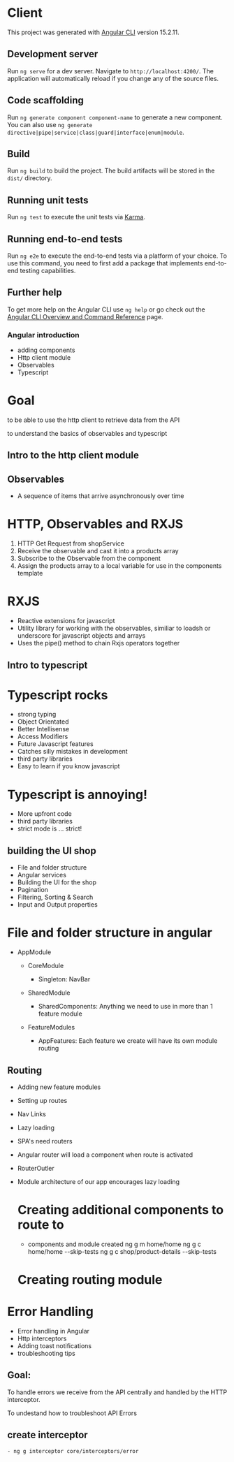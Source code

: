 # Client

This project was generated with [Angular CLI](https://github.com/angular/angular-cli) version 15.2.11.

## Development server

Run `ng serve` for a dev server. Navigate to `http://localhost:4200/`. The application will automatically reload if you change any of the source files.

## Code scaffolding

Run `ng generate component component-name` to generate a new component. You can also use `ng generate directive|pipe|service|class|guard|interface|enum|module`.

## Build

Run `ng build` to build the project. The build artifacts will be stored in the `dist/` directory.

## Running unit tests

Run `ng test` to execute the unit tests via [Karma](https://karma-runner.github.io).

## Running end-to-end tests

Run `ng e2e` to execute the end-to-end tests via a platform of your choice. To use this command, you need to first add a package that implements end-to-end testing capabilities.

## Further help

To get more help on the Angular CLI use `ng help` or go check out the [Angular CLI Overview and Command Reference](https://angular.io/cli) page.


### Angular introduction
 - adding components 
 - Http client module
 - Observables
 - Typescript

 # Goal

 to be able to use the http client to retrieve data from the API

 to understand the basics of observables and typescript

## Intro to the http client module


## Observables
 - A sequence of items that arrive asynchronously over time
# HTTP, Observables and RXJS
 1. HTTP Get Request from shopService
 2. Receive the observable and cast it into a products array
 3. Subscribe to the Observable from the component 
 4. Assign the products array to a local variable for use in the components template

# RXJS
 - Reactive extensions for javascript
 - Utility library for working with the observables, similiar to loadsh or underscore for javascript objects and arrays
 - Uses the pipe() method to chain Rxjs operators together

## Intro to typescript 
 # Typescript rocks
  - strong typing 
  - Object Orientated
  - Better Intellisense
  - Access Modifiers
  - Future Javascript features
  - Catches silly mistakes in development
  - third party libraries
  - Easy to learn if you know javascript

 # Typescript is annoying! 
  - More upfront code
  - third party libraries
  - strict mode is ... strict!

  ## building the UI shop 
   - File and folder structure 
   - Angular services
   - Building the UI for the shop
   - Pagination 
   - Filtering, Sorting & Search 
   - Input and Output properties

  # File and folder structure in angular

  - AppModule
    - CoreModule 
      - Singleton: NavBar
      
    - SharedModule
      - SharedComponents: Anything we need to use in more than 1 feature module

    - FeatureModules
      - AppFeatures: Each feature we create will have its own module routing

## Routing

 - Adding new feature modules
 - Setting up routes
 - Nav Links
 - Lazy loading 

 - SPA's need routers
 - Angular router will load a component when route is activated
 - RouterOutler
 - Module architecture of our app encourages lazy loading

    # Creating additional components to route to
      - components and module created 
        ng g m home/home
        ng g c home/home --skip-tests
        ng g c shop/product-details --skip-tests
    
    # Creating routing module
 
# Error Handling

  - Error handling in Angular
  - Http interceptors
  - Adding toast notifications
  - troubleshooting tips

  ## Goal:
   To handle errors we receive from the API centrally and handled by the HTTP interceptor.

   To undestand how to troubleshoot API Errors

  ## create interceptor 
    - ng g interceptor core/interceptors/error
